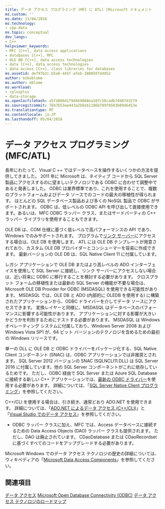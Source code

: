```yaml
---
title: データ アクセス プログラミング (MFC に ATL) |Microsoft ドキュメント
ms.custom: ''
ms.date: 11/04/2016
ms.technology:
- cpp-data
ms.topic: conceptual
dev_langs:
- C++
helpviewer_keywords:
- MFC [C++], data access applications
- databases [C++], MFC
- OLE DB [C++], data access technologies
- data [C++], data access technologies
- data access [C++], class libraries for databases
ms.assetid: def97b2c-b5a6-445f-afeb-308050fd4852
author: mikeblome
ms.author: mblome
ms.workload:
- cplusplus
- data-storage
ms.openlocfilehash: a5f4806d1f9d469088ea10fc56cadb7dd87d3279
ms.sourcegitcommit: 76b7653ae443a2b8eb1186b789f8503609d6453e
ms.translationtype: MT
ms.contentlocale: ja-JP
ms.lasthandoff: 05/04/2018
---
```

# <a name="data-access-programming-mfcatl"></a>データ アクセス プログラミング (MFC/ATL)
長年にわたって、Visual C ++ ではデータベースを操作するいくつかの方法を提供してきました。 2011 年に Microsoft は、ネイティブ コードから SQL Server 製品にアクセスするのに望ましいテクノロジである ODBC に合わせて調整中であると発表しました。 ODBC は業界標準であり、これを使用することで、複数のプラットフォームおよびデータ ソースでのコードの最大の移植性が得られます。 ほとんどの SQL データベース製品および多くの NoSQL 製品で ODBC がサポートされます。 ODBC は、低レベルの ODBC API を呼び出して直接使用できます。あるいは、MFC ODBC ラッパー クラス、またはサードパーティの C++ ラッパー ライブラリを使用することもできます。 

OLE DB は、COM 仕様に基づく低レベルで高パフォーマンスの API であり、Windows でのみサポートされます。 プログラムで[リンク サーバー](/sql/relational-databases/linked-servers/linked-servers-database-engine)にアクセスする場合は、OLE DB を使用します。 ATL には OLE DB テンプレートが用意されており、カスタム OLE DB プロバイダーとコンシューマーを容易に作成できます。 最新バージョンの OLE DB は、SQL Native Client 11 に付属しています。  

レガシ アプリケーションで OLE DB またはより高レベルの ADO インターフェイスを使用して SQL Server に接続し、リンク サーバーにアクセスしない場合は、近い将来に ODBC に移行することを検討する必要があります。 クロスプラット フォームの移植性または最新の SQL Server の機能が不要な場合は、Microsoft OLE DB Provider for ODBC (MSDASQL) を使用できる可能性があります。  MSDASQL では、OLE DB と ADO (内部的に OLEDB を使用する) に構築されたアプリケーションから、ODBC ドライバーを介してデータ ソースにアクセスできます。 変換レイヤーと同様に、MSDASQL はデータベースのパフォーマンスに影響する可能性があります。 アプリケーションに対する影響が大きいかどうかを判別するためにテストする必要があります。 MSDASQL は Windows オペレーティング システムに付属しており、Windows Server 2008 および Windows Vista SP1 が、64 ビット バージョンのテクノロジを含めるための最初の Windows リリースです。

単一の DLL に OLE DB と ODBC ドライバーをパッケージ化する、SQL Native Client コンポーネント (SNAC) は、ODBC アプリケーションでは非推奨とされます。 SQL Server 2012 バージョンの SNAC (SQLNCLI11.DLL) は SQL Server 2016 に付属しています。他の SQL Server コンポーネントがこれに依存しているためです。 ただし、ODBC 経由で SQL Server または Azure SQL Database に接続する新しい C++ アプリケーションでは、[最新の ODBC ドライバー](https://docs.microsoft.com/en-us/sql/connect/odbc/download-odbc-driver-for-sql-server)を使用する必要があります。 詳細については、「[SQL Server Native Client プログラミング](/sql/relational-databases/native-client/sql-server-native-client-programming)」を参照してください。

C++/CLI を使用する場合は、引き続き、通常どおり ADO.NET を使用できます。 詳細については、「[ADO.NET によるデータ アクセス (C++/CLI)](../dotnet/data-access-using-adonet-cpp-cli.md)」と「[Visual Studio でのデータ アクセス](/visualstudio/data-tools/accessing-data-in-visual-studio)」を参照してください。  
  
-   ODBC ラッパー クラスに加え、MFC では、Access データベースに接続するための Data Access Objects (DAO) ラッパー クラスも提供されます。  ただし、DAO は廃止されています。 CDaoDatabase または CDaoRecordset に基づくすべてのコードをアップグレードする必要があります。 

Microsoft Windows でのデータ アクセス テクノロジの歴史の詳細については、ウィキペディアの「[Microsoft Data Access Components](https://en.wikipedia.org/wiki/Microsoft_Data_Access_Components)」を参照してください。  

## <a name="see-also"></a>関連項目  
 [データ アクセス](data-access-in-cpp.md) [Microsoft Open Database Connectivity (ODBC)](https://docs.microsoft.com/sql/odbc/microsoft-open-database-connectivity-odbc) [データ アクセス テクノロジのロードマップ](https://msdn.microsoft.com/en-us/library/ms810810.aspx)